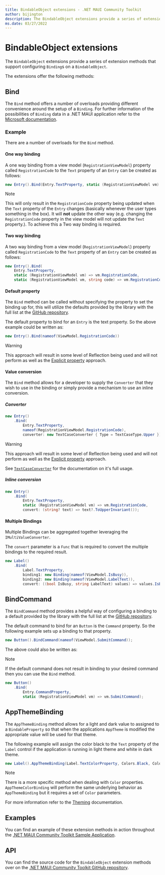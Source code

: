 ```yaml
---
title: BindableObject extensions - .NET MAUI Community Toolkit
author: bijington
description: The BindableObject extensions provide a series of extension methods that support configuring Bindings on a BindableObject.
ms.date: 03/27/2022
---
```


# BindableObject extensions

The `BindableObject` extensions provide a series of extension methods that support configuring `Binding`s on a `BindableObject`.

The extensions offer the following methods:

## Bind

The `Bind` method offers a number of overloads providing different convenience around the setup of a `Binding`. For further information of the possibilities of `Binding` data in a .NET MAUI application refer to the [Microsoft documentation](/dotnet/maui/fundamentals/data-binding/).

### Example

There are a number of overloads for the `Bind` method.

#### One way binding

A one way binding from a view model (`RegistrationViewModel`) property called `RegistrationCode` to the `Text` property of an `Entry` can be created as follows:

```csharp
new Entry().Bind(Entry.TextProperty, static (RegistrationViewModel vm) => vm.RegistrationCode)
```

> [!NOTE]
> This will only result in the `RegistrationCode` property being updated when the `Text` property of the `Entry` changes (basically whenever the user types something in the box). It will **not** update the other way (e.g. changing the `RegistrationCode` property in the view model will not update the `Text` property.). To achieve this a Two way binding is required.

#### Two way binding

A two way binding from a view model (`RegistrationViewModel`) property called `RegistrationCode` to the `Text` property of an `Entry` can be created as follows:

```csharp
new Entry().Bind(
    Entry.TextProperty,
    static (RegistrationViewModel vm) => vm.RegistrationCode,
    static (RegistrationViewModel vm, string code) => vm.RegistrationCode = code)
```

#### Default property

The `Bind` method can be called without specifying the property to set the binding up for, this will utilize the defaults provided by the library with the full list at the [GitHub repository](https://github.com/CommunityToolkit/Maui.Markup/blob/523ff96160889f0806f7686e25c5d651fa7d8b7e/src/CommunityToolkit.Maui.Markup/DefaultBindableProperties.cs).

The default property to bind for an `Entry` is the text property. So the above example could be written as:

```csharp
new Entry().Bind(nameof(ViewModel.RegistrationCode))
```

> [!WARNING]
> This approach will result in some level of Reflection being used and will not perform as well as the [Explicit property](#explicit-property) approach.

#### Value conversion

The `Bind` method allows for a developer to supply the `Converter` that they wish to use in the binding or simply provide a mechanism to use an inline conversion.

##### Converter

```csharp
new Entry()
    .Bind(
        Entry.TextProperty,
        nameof(RegistrationViewModel.RegistrationCode),
        converter: new TextCaseConverter { Type = TextCaseType.Upper });
```

> [!WARNING]
> This approach will result in some level of Reflection being used and will not perform as well as the [Explicit property](#inline-conversion) approach.

See [`TextCaseConverter`](../../converters/text-case-converter.md) for the documentation on it's full usage.

##### Inline conversion

```csharp
new Entry()
    .Bind(
        Entry.TextProperty,
        static (RegistrationViewModel vm) => vm.RegistrationCode,
        convert: (string? text) => text?.ToUpperInvariant());
```

#### Multiple Bindings

Multiple Bindings can be aggregated together leveraging the `IMultiValueConverter`.

The `convert` parameter is a `Func` that is required to convert the multiple bindings to the required result.

```csharp
new Label()
    .Bind(
        Label.TextProperty,
        binding1: new Binding(nameof(ViewModel.IsBusy)),
        binding2: new Binding(nameof(ViewModel.LabelText)),
        convert: ((bool IsBusy, string LabelText) values) => values.IsBusy ? string.Empty : values.LabelText)
```

## BindCommand

The `BindCommand` method provides a helpful way of configuring a binding to a default provided by the library with the full list at the [GitHub repository](https://github.com/CommunityToolkit/Maui.Markup/blob/523ff96160889f0806f7686e25c5d651fa7d8b7e/src/CommunityToolkit.Maui.Markup/DefaultBindableProperties.cs).

The default command to bind for an `Button` is the `Command` property. So the following example sets up a binding to that property.

```csharp
new Button().BindCommand(nameof(ViewModel.SubmitCommand));
```

The above could also be written as:

> [!NOTE]
> If the default command does not result in binding to your desired command then you can use the `Bind` method.

```csharp
new Button()
    .Bind(
        Entry.CommandProperty,
        static (RegistrationViewModel vm) => vm.SubmitCommand);
```

## AppThemeBinding

The `AppThemeBinding` method allows for a light and dark value to assigned to a `BindableProperty` so that when the applications `AppTheme` is modified the appropriate value will be used for that theme.

The following example will assign the color black to the `Text` property of the `Label` control if the application is running in light theme and white in dark theme.

```csharp
new Label().AppThemeBinding(Label.TextColorProperty, Colors.Black, Colors.White);
```

> [!NOTE]
> There is a more specific method when dealing with `Color` properties. `AppThemeColorBinding` will perform the same underlying behavior as `AppThemeBinding` but it requires a set of `Color` parameters.

For more information refer to the [Theming](../theming.md) documentation.

## Examples

You can find an example of these extension methods in action throughout the [.NET MAUI Community Toolkit Sample Application](https://github.com/CommunityToolkit/Maui.Markup/blob/main/samples/CommunityToolkit.Maui.Markup.Sample/).

## API

You can find the source code for the `BindableObject` extension methods over on the [.NET MAUI Community Toolkit GitHub repository](https://github.com/CommunityToolkit/Maui.Markup/blob/main/src/CommunityToolkit.Maui.Markup/BindableObjectExtensions.cs).
